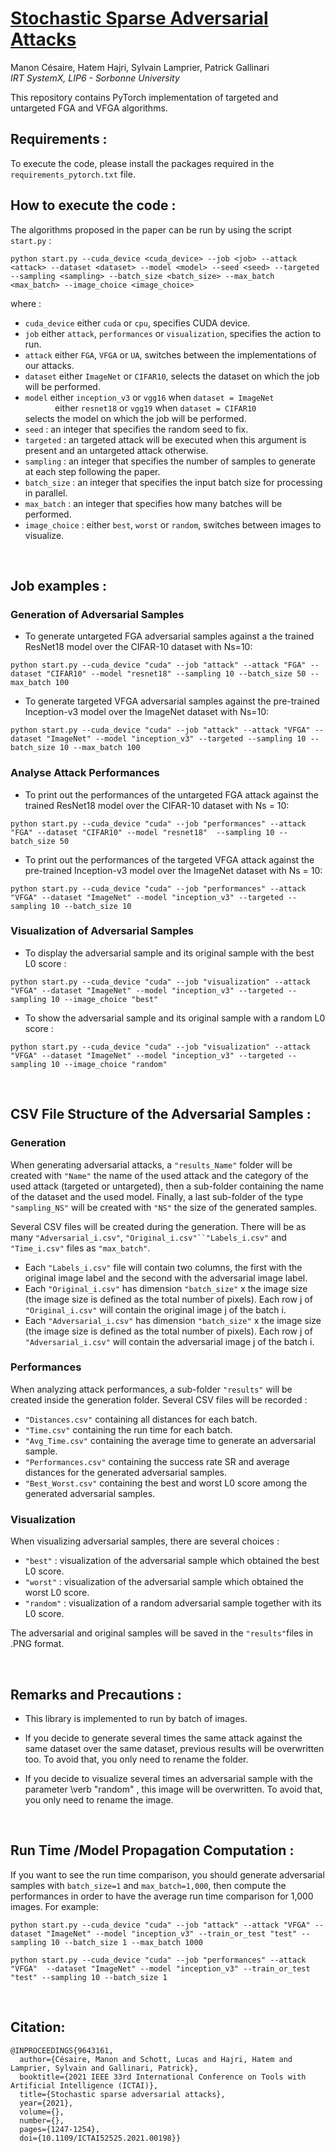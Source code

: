 # [Stochastic Sparse Adversarial Attacks](https://ieeexplore.ieee.org/document/9643161)

Manon Césaire, Hatem Hajri, Sylvain Lamprier, Patrick Gallinari\
*IRT SystemX, LIP6 - Sorbonne University* 


This repository contains PyTorch implementation of targeted and untargeted FGA and VFGA algorithms.

## Requirements :
To execute the code, please install the packages required in the `requirements_pytorch.txt` file.



## How to execute the code : 

The algorithms proposed in the paper can be run by using the script `start.py` :

`python start.py --cuda_device <cuda_device> --job <job> --attack <attack> --dataset <dataset> --model <model> --seed <seed> --targeted --sampling <sampling> --batch_size <batch_size> --max_batch <max_batch> --image_choice <image_choice>`  

where :  

- `cuda_device` either `cuda` or `cpu`, specifies CUDA device.  
- `job` either `attack`, `performances` or `visualization`, specifies the action to run.  
- `attack` either `FGA`, `VFGA` or `UA`, switches between the implementations of our attacks.  
- `dataset` either `ImageNet` or `CIFAR10`, selects the dataset on which the job will be performed.  
- `model` either `inception_v3` or `vgg16` when `dataset = ImageNet`  
&nbsp;&nbsp;&nbsp;&nbsp;&nbsp;&nbsp;&nbsp;&nbsp;&nbsp;&nbsp;&nbsp; either `resnet18` or `vgg19` when `dataset = CIFAR10`  
selects the model on which the job will be performed.  
- `seed` : an integer that specifies the random seed to fix.
- `targeted` : an targeted attack will be executed when this argument is present and an untargeted attack otherwise.
- `sampling` : an integer that specifies the number of samples to generate at each step following the paper.  
- `batch_size` : an integer that specifies the input batch size for processing in parallel.  
- `max_batch` : an integer that specifies how many batches will be performed.  
- `image_choice` : either `best`, `worst` or `random`, switches between images to visualize.  

&nbsp;&nbsp;&nbsp;&nbsp;
&nbsp;&nbsp;&nbsp;&nbsp;

## Job examples :

### Generation of Adversarial Samples

- To generate untargeted FGA adversarial samples against a the trained ResNet18 model over the CIFAR-10 dataset with Ns=10:  

`python start.py --cuda_device "cuda" --job "attack" --attack "FGA" --dataset "CIFAR10" --model "resnet18" --sampling 10 --batch_size 50 --max_batch 100`  

- To generate targeted VFGA adversarial samples against the pre-trained Inception-v3 model over the ImageNet dataset with Ns=10:  

`python start.py --cuda_device "cuda" --job "attack" --attack "VFGA" --dataset "ImageNet" --model "inception_v3" --targeted --sampling 10 --batch_size 10 --max_batch 100`  

### Analyse Attack Performances 

- To print out the performances of the untargeted FGA attack against the trained ResNet18 model over the CIFAR-10 dataset with Ns = 10:  

`python start.py --cuda_device "cuda" --job "performances" --attack "FGA" --dataset "CIFAR10" --model "resnet18"  --sampling 10 --batch_size 50`

- To print out the performances of the targeted VFGA attack against the pre-trained Inception-v3 model over the ImageNet dataset with Ns = 10:  

`python start.py --cuda_device "cuda" --job "performances" --attack "VFGA" --dataset "ImageNet" --model "inception_v3" --targeted --sampling 10 --batch_size 10`  

### Visualization of Adversarial Samples  

- To display the adversarial sample and its original sample with the best L0 score :

`python start.py --cuda_device "cuda" --job "visualization" --attack "VFGA" --dataset "ImageNet" --model "inception_v3" --targeted --sampling 10 --image_choice "best"`  

- To show the adversarial sample and its original sample with a random L0 score :  

`python start.py --cuda_device "cuda" --job "visualization" --attack "VFGA" --dataset "ImageNet" --model "inception_v3" --targeted --sampling 10 --image_choice "random"`  

&nbsp;&nbsp;&nbsp;&nbsp;
&nbsp;&nbsp;&nbsp;&nbsp;

## CSV File Structure of the Adversarial Samples :

### Generation

When generating adversarial attacks, a `"results_Name"` folder will be created with `"Name"` the name of the used attack and the category of the used attack (targeted or untargeted), then a sub-folder containing the name of the dataset and the used model. Finally, a last sub-folder of the type `"sampling_NS"` will be created with `"NS"` the size of the generated samples. 

Several CSV files will be created during the generation. There will be as many `"Adversarial_i.csv"`, `"Original_i.csv"``"Labels_i.csv"` and `"Time_i.csv"` files as `"max_batch"`.  

- Each `"Labels_i.csv"` file will contain two columns, the first with the original image label and the second with the adversarial image label.  
- Each `"Original_i.csv"` has dimension `"batch_size"` x the image size (the image size is defined as the total number of pixels). Each row j of `"Original_i.csv"` will contain the original image j of the batch i.  
- Each `"Adversarial_i.csv"`  has dimension `"batch_size"` x the image size (the image size is defined as the total number of pixels). Each row j of `"Adversarial_i.csv"` will contain the adversarial image j of the batch i.  

### Performances

When analyzing attack performances, a sub-folder `"results"` will be created inside the generation folder. Several CSV files will be recorded :  

- `"Distances.csv"` containing all distances for each batch.  
- `"Time.csv"` containing the run time for each batch.  
- `"Avg_Time.csv"` containing the average time to generate an adversarial sample.  
- `"Performances.csv"` containing  the success rate SR and average distances for the generated adversarial samples.  
- `"Best_Worst.csv"` containing the best and worst L0 score among the generated adversarial samples.  

### Visualization  

When visualizing adversarial samples, there are several choices :  

- `"best"` : visualization of the adversarial sample which obtained the best L0 score.  
- `"worst"` : visualization of the adversarial sample which obtained the worst L0 score.  
- `"random"` : visualization of a random adversarial sample together with its L0 score.

The adversarial and original samples will be saved in the `"results"`files in .PNG format.

&nbsp;&nbsp;&nbsp;&nbsp;
&nbsp;&nbsp;&nbsp;&nbsp;

## Remarks and Precautions :  

- This library is implemented to run by batch of images.   
    
- If you decide to generate several times the same attack against the same dataset over the same dataset, previous results will be overwritten too. To avoid that, you only need to rename the folder.  
    
- If you decide to visualize several times an adversarial sample with the parameter \verb "random" \, this image will be overwritten. To avoid that, you only need to rename the image.  

&nbsp;&nbsp;&nbsp;&nbsp;
&nbsp;&nbsp;&nbsp;&nbsp;

## Run Time /Model Propagation Computation :  

If you want to see the run time comparison, you should generate adversarial samples with `batch_size=1` and `max_batch=1,000`, then compute the performances in order to have the average run time comparison for 1,000 images. For example:  

`python start.py --cuda_device "cuda" --job "attack" --attack "VFGA" --dataset "ImageNet" --model "inception_v3" --train_or_test "test" --sampling 10 --batch_size 1 --max_batch 1000`  

`python start.py --cuda_device "cuda" --job "performances" --attack "VFGA"  --dataset "ImageNet" --model "inception_v3" --train_or_test "test" --sampling 10 --batch_size 1` 

&nbsp;&nbsp;&nbsp;&nbsp;
&nbsp;&nbsp;&nbsp;&nbsp;

## Citation:

```
@INPROCEEDINGS{9643161,
  author={Césaire, Manon and Schott, Lucas and Hajri, Hatem and Lamprier, Sylvain and Gallinari, Patrick},
  booktitle={2021 IEEE 33rd International Conference on Tools with Artificial Intelligence (ICTAI)}, 
  title={Stochastic sparse adversarial attacks}, 
  year={2021},
  volume={},
  number={},
  pages={1247-1254},
  doi={10.1109/ICTAI52525.2021.00198}}

```
